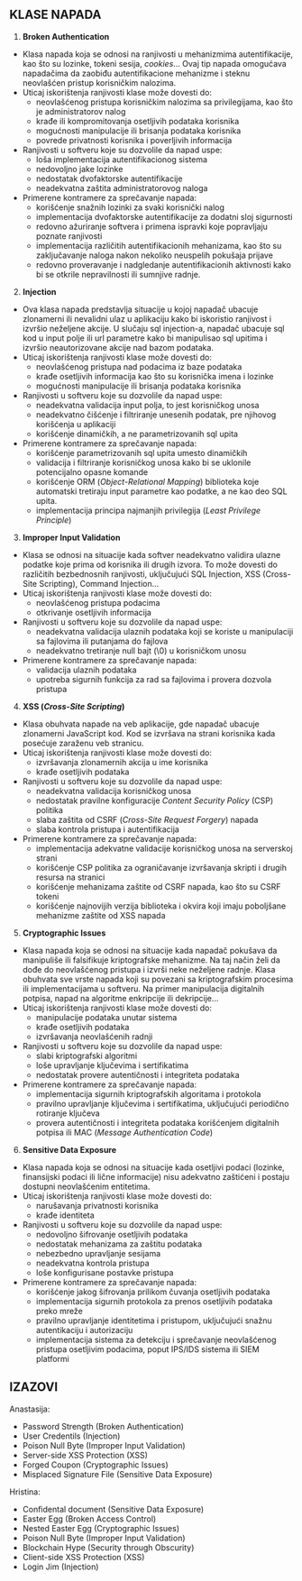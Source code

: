 ﻿## KLASE NAPADA

1. **Broken Authentication**
- Klasa napada koja se odnosi na ranjivosti u mehanizmima autentifikacije, kao što su lozinke, tokeni sesija, *cookies*... Ovaj tip napada omogućava napadačima da zaobiđu autentifikacione mehanizme i steknu neovlašćen pristup korisničkim nalozima.
- Uticaj iskorištenja ranjivosti klase može dovesti do:
  - neovlašćenog pristupa korisničkim nalozima sa privilegijama, kao što je administratorov nalog
  - krađe ili kompromitovanja osetljivih podataka korisnika
  - mogućnosti manipulacije ili brisanja podataka korisnika
  - povrede privatnosti korisnika i poverljivih informacija
- Ranjivosti u softveru koje su dozvolile da napad uspe:
  - loša implementacija autentifikacionog sistema
  - nedovoljno jake lozinke
  - nedostatak dvofaktorske autentifikacije
  - neadekvatna zaštita administratorovog naloga
- Primerene kontramere za sprečavanje napada:
  - korišćenje snažnih lozinki za svaki korisnički nalog
  - implementacija dvofaktorske autentifikacije za dodatni sloj sigurnosti
  - redovno ažuriranje softvera i primena ispravki koje popravljaju poznate ranjivosti
  - implementacija različitih autentifikacionih mehanizama, kao što su zaključavanje naloga nakon nekoliko neuspelih pokušaja prijave
  - redovno proveravanje i nadgledanje autentifikacionih aktivnosti kako bi se otkrile nepravilnosti ili sumnjive radnje.
 
    
2. **Injection**
-  Ova klasa napada predstavlja situacije u kojoj napadač ubacuje zlonamerni ili nevalidni ulaz u aplikaciju kako bi iskoristio ranjivost i izvršio neželjene akcije. U slučaju sql injection-a, napadač ubacuje sql kod u input polje ili url parametre kako bi manipulisao sql upitima i izvršio neautorizovane akcije nad bazom podataka.
- Uticaj iskorištenja ranjivosti klase može dovesti do:
  - neovlašćenog pristupa nad podacima iz baze podataka
  - krađe osetljivih informacija kao što su korisnička imena i lozinke
  - mogućnosti manipulacije ili brisanja podataka korisnika
- Ranjivosti u softveru koje su dozvolile da napad uspe:
  - neadekvatna validacija input polja, to jest korisničkog unosa
  - neadekvatno čišćenje i filtriranje unesenih podatak, pre njihovog korišćenja u aplikaciji
  - korišćenje dinamičkih, a ne parametrizovanih sql upita
- Primerene kontramere za sprečavanje napada:
  - korišćenje parametrizovanih sql upita umesto dinamičkih
  - validacija i filtriranje korisničkog unosa kako bi se uklonile potencijalno opasne komande
  - korišćenje ORM (*Object-Relational Mapping*) biblioteka koje automatski tretiraju input parametre kao podatke, a ne kao deo SQL upita.
  - implementacija principa najmanjih privilegija (*Least Privilege Principle*)
 
    
3. **Improper Input Validation**
- Klasa se odnosi na situacije kada softver neadekvatno validira ulazne podatke koje prima od korisnika ili drugih izvora. To može dovesti do različitih bezbednosnih ranjivosti, uključujući SQL Injection, XSS (Cross-Site Scripting), Command Injection...
- Uticaj iskorištenja ranjivosti klase može dovesti do:
  - neovlašćenog pristupa podacima
  - otkrivanje osetljivih informacija
- Ranjivosti u softveru koje su dozvolile da napad uspe:
  - neadekvatna validacija ulaznih podataka koji se koriste u manipulaciji sa fajlovima ili putanjama do fajlova
  - neadekvatno tretiranje null bajt (\0) u korisničkom unosu
- Primerene kontramere za sprečavanje napada:
  - validacija ulaznih podataka
  - upotreba sigurnih funkcija za rad sa fajlovima i provera dozvola pristupa
 
    
4. **XSS (*Cross-Site Scripting*)**
- Klasa obuhvata napade na veb aplikacije, gde napadač ubacuje zlonamerni JavaScript kod. Kod se izvršava na strani korisnika kada posećuje zaraženu veb stranicu.
- Uticaj iskorištenja ranjivosti klase može dovesti do:
  - izvršavanja zlonamernih akcija u ime korisnika
  - krađe osetljivih podataka
- Ranjivosti u softveru koje su dozvolile da napad uspe:
  - neadekvatna validacija korisničkog unosa
  - nedostatak pravilne konfiguracije *Content Security Policy* (CSP) politika
  - slaba zaštita od CSRF (*Cross-Site Request Forgery*) napada
  - slaba kontrola pristupa i autentifikacija
- Primerene kontramere za sprečavanje napada:
  - implementacija adekvatne validacije korisničkog unosa na serverskoj strani
  - korišćenje CSP politika za ograničavanje izvršavanja skripti i drugih resursa na stranici
  - korišćenje mehanizama zaštite od CSRF napada, kao što su CSRF tokeni
  - korišćenje najnovijih verzija biblioteka i okvira koji imaju poboljšane mehanizme zaštite od XSS napada
 
    
5. **Cryptographic Issues**
- Klasa napada koja se odnosi na situacije kada napadač pokušava da manipuliše ili falsifikuje kriptografske mehanizme. Na taj način želi da dođe do neovlašćenog pristupa i izvrši neke neželjene radnje. Klasa obuhvata sve vrste napada koji su povezani sa kriptografskim procesima ili implementacijama u softveru. Na primer manipulacija digitalnih potpisa, napad na algoritme enkripcije ili dekripcije...
- Uticaj iskorištenja ranjivosti klase može dovesti do:
  - manipulacije podataka unutar sistema
  - krađe osetljivih podataka
  - izvršavanja neovlašćenih radnji
- Ranjivosti u softveru koje su dozvolile da napad uspe:
  - slabi kriptografski algoritmi
  - loše upravljanje ključevima i sertifikatima
  - nedostatak provere autentičnosti i integriteta podataka
- Primerene kontramere za sprečavanje napada:
  - implementacija sigurnih kriptografskih algoritama i protokola
  - pravilno upravljanje ključevima i sertifikatima, uključujući periodično rotiranje ključeva
  - provera autentičnosti i integriteta podataka korišćenjem digitalnih potpisa ili MAC (*Message Authentication Code*)
 
    
6. **Sensitive Data Exposure**
- Klasa napada koja se odnosi na situacije kada osetljivi podaci (lozinke, finansijski podaci ili lične informacije) nisu adekvatno zaštićeni i postaju dostupni neovlašćenim entitetima.
- Uticaj iskorištenja ranjivosti klase može dovesti do:
  - narušavanja privatnosti korisnika
  - krađe identiteta
- Ranjivosti u softveru koje su dozvolile da napad uspe:
  - nedovoljno šifrovanje osetljivih podataka
  - nedostatak mehanizama za zaštitu podataka
  - nebezbedno upravljanje sesijama
  - neadekvatna kontrola pristupa
  - loše konfigurisane postavke pristupa
- Primerene kontramere za sprečavanje napada:
  - korišćenje jakog šifrovanja prilikom čuvanja osetljivih podataka
  - implementacija sigurnih protokola za prenos osetljivih podataka preko mreže
  - pravilno upravljanje identitetima i pristupom, uključujući snažnu autentikaciju i autorizaciju
  - implementacija sistema za detekciju i sprečavanje neovlašćenog pristupa osetljivim podacima, poput IPS/IDS sistema ili SIEM platformi


## IZAZOVI

Anastasija: 
  - Password Strength (Broken Authentication)
  - User Credentils (Injection)
  - Poison Null Byte (Improper Input Validation)
  - Server-side XSS Protection (XSS)
  - Forged Coupon (Cryptographic Issues)
  - Misplaced Signature File (Sensitive Data Exposure)

Hristina: 
  - Confidental document (Sensitive Data Exposure)
  - Easter Egg (Broken Access Control)
  - Nested Easter Egg (Cryptographic Issues)
  - Poison Null Byte (Improper Input Validation)
  - Blockchain Hype (Security through Obscurity)
  - Client-side XSS Protection (XSS)
  - Login Jim (Injection)     
